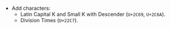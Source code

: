  * Add characters:
   - Latin Capital K and Small K with Descender (`U+2C69`, `U+2C6A`).
   - Division Times (`U+22C7`).